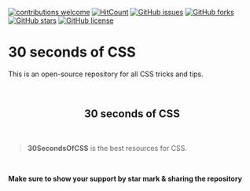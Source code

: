 [![contributions welcome](https://img.shields.io/badge/contributions-welcome-brightgreen.svg?style=flat)](https://github.com/phuocding/30SencondsOfCSS/issues)
[![HitCount](http://hits.dwyl.com/phuocding/30SencondsOfCSS.svg)](http://hits.dwyl.com/phuocding/30SencondsOfCSS)
[![GitHub issues](https://img.shields.io/github/issues/phuocding/30SencondsOfCSS.svg)](https://github.com/phuocding/30SencondsOfCSS/issues)
[![GitHub forks](https://img.shields.io/github/forks/phuocding/30SencondsOfCSS.svg)](https://github.com/phuocding/30SencondsOfCSS/network)
[![GitHub stars](https://img.shields.io/github/stars/phuocding/30SencondsOfCSS.svg)](https://github.com/phuocding/30SencondsOfCSS/stargazers)
[![GitHub license](https://img.shields.io/github/license/phuocding/30SencondsOfCSS.svg)](https://github.com/phuocding/30SencondsOfCSS/blob/main/LICENSE)

# 30 seconds of CSS

<p>
This is an open-source repository for all CSS tricks and tips.</p>


<br>
<h2 align="center" ><strong>30 seconds of CSS</strong></h2><br>

> **30SecondsOfCSS** is the best resources for CSS.
<br>

**Make sure to show your support by star mark & sharing the repository**
